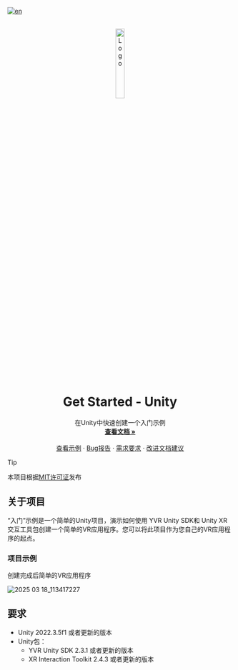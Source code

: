 [![en](https://img.shields.io/badge/lang-en-red.svg)](./README.md)

<!-- PROJECT LOGO -->
<br />
<div align="center">
    <a href="https://github.com/PlayForDreamDevelopers/GetStarted-Unity">
        <img src="https://www.pfdm.cn/en/static/img/logo.2b1b07e.png" alt="Logo" width="20%">
    </a>
    <h1 align="center"> Get Started - Unity </h1>
    <p align="center">
        在Unity中快速创建一个入门示例
        <br />
        <a href="https://github.com/PlayForDreamDevelopers/GetStarted-Unity/blob/main/README.md"><strong>查看文档 »</strong></a>
        <br />
        <br />
        <a href="https://github.com/PlayForDreamDevelopers/GetStarted-Unity#项目示例">查看示例</a>
        &middot;
        <a href="https://github.com/PlayForDreamDevelopers/GetStarted-Unity/issues/new?labels=bug">Bug报告</a>
        &middot;
        <a href="https://github.com/PlayForDreamDevelopers/GetStarted-Unity/issues/new?labels=enhancement">需求要求</a>
        &middot;
        <a href="https://github.com/PlayForDreamDevelopers/GetStarted-Unity/issues/new?template=documentation_update.yml">改进文档建议</a>
    </p>

</div>

> [!tip]
> 
> 本项目根据[MIT许可证](https://github.com/PlayForDreamDevelopers/GetStarted-Unity/blob/main/LICENSE)发布



## 关于项目

“入门”示例是一个简单的Unity项目，演示如何使用 YVR Unity SDK和 Unity XR 交互工具包创建一个简单的VR应用程序。您可以将此项目作为您自己的VR应用程序的起点。

### 项目示例

创建完成后简单的VR应用程序

![2025 03 18_113417227](https://github.com/user-attachments/assets/5da5ad1c-f4d0-4f28-90b5-58ebeac71a00)


## 要求

- Unity 2022.3.5f1 或者更新的版本
- Unity包：
  - YVR Unity SDK 2.3.1 或者更新的版本
  - XR Interaction Toolkit 2.4.3 或者更新的版本